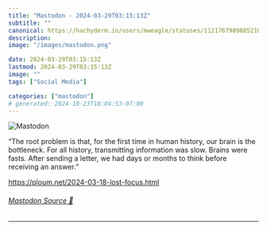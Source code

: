 ```yaml
---
title: "Mastodon - 2024-03-29T03:15:13Z"
subtitle: ""
canonical: https://hachyderm.io/users/mweagle/statuses/112176798988521017
description:
image: "/images/mastodon.png"

date: 2024-03-29T03:15:13Z
lastmod: 2024-03-29T03:15:13Z
image: ""
tags: ["Social Media"]

categories: ["mastodon"]
# generated: 2024-10-23T18:04:53-07:00
---
```

![Mastodon](/images/mastodon.png)

<p>“The root problem is that, for the first time in human history, our brain is the bottleneck. For all history, transmitting information was slow. Brains were fasts. After sending a letter, we had days or months to think before receiving an answer.”</p><p><a href="https://ploum.net/2024-03-18-lost-focus.html" target="_blank" rel="nofollow noopener noreferrer" translate="no"><span class="invisible">https://</span><span class="ellipsis">ploum.net/2024-03-18-lost-focu</span><span class="invisible">s.html</span></a></p>


###### [Mastodon Source 🐘](https://hachyderm.io/@mweagle/112176798988521017)

___
